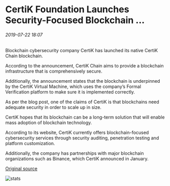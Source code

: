 # CertiK Foundation Launches Security-Focused Blockchain ...

###### 2019-07-22 18:07

Blockchain cybersecurity company CertiK has launched its native CertiK Chain blockchain.

According to the announcement, CertiK Chain aims to provide a blockchain infrastructure that is comprehensively secure.

Additionally, the announcement states that the blockchain is underpinned by the CertiK Virtual Machine, which uses the company’s Formal Verification platform to make sure it is implemented correctly.

As per the blog post, one of the claims of CertiK is that blockchains need adequate security in order to scale up in size.

CertiK hopes that its blockchain can be a long-term solution that will enable mass adoption of blockchain technology.

According to its website, CertiK currently offers blockchain-focused cybersecurity services through security auditing, penetration testing and platform customization.

Additionally, the company has partnerships with major blockchain organizations such as Binance, which CertiK announced in January.

[Original source](https://cointelegraph.com/news/certik-foundation-launches-security-focused-blockchain)

![stats](https://c.statcounter.com/11760860/0/a89fa40b/1/ "stats")